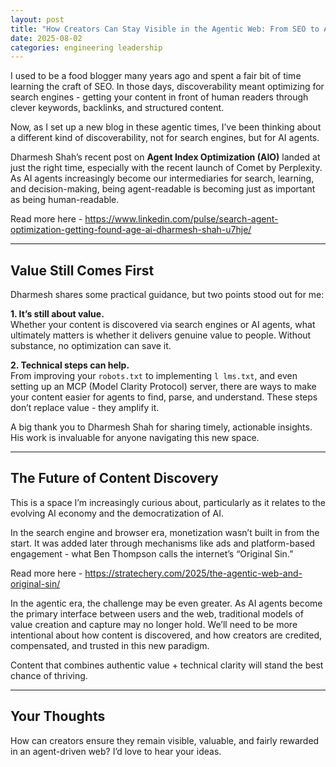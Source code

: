 ```yaml
---
layout: post
title: "How Creators Can Stay Visible in the Agentic Web: From SEO to Agent Index Optimization"
date: 2025-08-02
categories: engineering leadership
---
```


I used to be a food blogger many years ago and spent a fair bit of time learning the craft of SEO. In those days, discoverability meant optimizing for search engines - getting your content in front of human readers through clever keywords, backlinks, and structured content.


Now, as I set up a new blog in these agentic times, I’ve been thinking about a different kind of discoverability, not for search engines, but for AI agents.

Dharmesh Shah’s recent post on **Agent Index Optimization (AIO)**  landed at just the right time, especially with the recent launch of Comet by Perplexity. As AI agents increasingly become our intermediaries for search, learning, and decision-making, being agent-readable is becoming just as important as being human-readable.

Read more here - https://www.linkedin.com/pulse/search-agent-optimization-getting-found-age-ai-dharmesh-shah-u7hje/

---

## Value Still Comes First

Dharmesh shares some practical guidance, but two points stood out for me:

**1. It’s still about value.**  
Whether your content is discovered via search engines or AI agents, what ultimately matters is whether it delivers genuine value to people. Without substance, no optimization can save it.

**2. Technical steps can help.**  
From improving your `robots.txt` to implementing `l lms.txt`, and even setting up an MCP (Model Clarity Protocol) server, there are ways to make your content easier for agents to find, parse, and understand. These steps don’t replace value - they amplify it.

A big thank you to Dharmesh Shah for sharing timely, actionable insights. His work is invaluable for anyone navigating this new space.

---

## The Future of Content Discovery

This is a space I’m increasingly curious about, particularly as it relates to the evolving AI economy and the democratization of AI.

In the search engine and browser era, monetization wasn’t built in from the start. It was added later through mechanisms like ads and platform-based engagement - what Ben Thompson calls the internet’s “Original Sin.” 

Read more here - https://stratechery.com/2025/the-agentic-web-and-original-sin/

In the agentic era, the challenge may be even greater. As AI agents become the primary interface between users and the web, traditional models of value creation and capture may no longer hold. We’ll need to be more intentional about how content is discovered, and how creators are credited, compensated, and trusted in this new paradigm.

Content that combines authentic value + technical clarity will stand the best chance of thriving.

---

## Your Thoughts

How can creators ensure they remain visible, valuable, and fairly rewarded in an agent-driven web? I’d love to hear your ideas.
